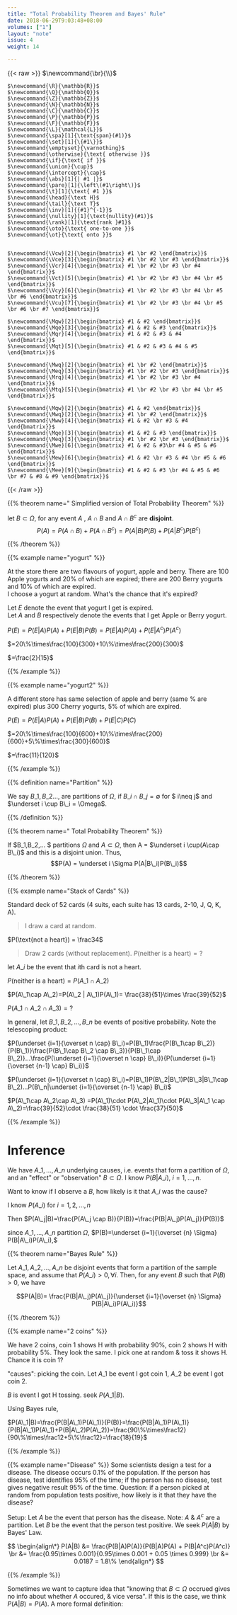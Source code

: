 ```yaml
---
title: "Total Probability Theorem and Bayes' Rule"
date: 2018-06-29T9:03:48+08:00
volumes: ["1"]
layout: "note"
issue: 4
weight: 14

---
```



<!--more-->

<div class="latex-macros">
  {{< raw >}}
    $\newcommand{\br}{\\}$

    $\newcommand{\R}{\mathbb{R}}$
    $\newcommand{\Q}{\mathbb{Q}}$
    $\newcommand{\Z}{\mathbb{Z}}$
    $\newcommand{\N}{\mathbb{N}}$
    $\newcommand{\C}{\mathbb{C}}$
    $\newcommand{\P}{\mathbb{P}}$
    $\newcommand{\F}{\mathbb{F}}$
    $\newcommand{\L}{\mathcal{L}}$
    $\newcommand{\spa}[1]{\text{span}(#1)}$
    $\newcommand{\set}[1]{\{#1\}}$
    $\newcommand{\emptyset}{\varnothing}$
    $\newcommand{\otherwise}{\text{ otherwise }}$
    $\newcommand{\if}{\text{ if }}$
    $\newcommand{\union}{\cup}$
    $\newcommand{\intercept}{\cap}$
    $\newcommand{\abs}[1]{| #1 |}$
    $\newcommand{\pare}[1]{\left\(#1\right\)}$
    $\newcommand{\t}[1]{\text{ #1 }}$
    $\newcommand{\head}{\text H}$
    $\newcommand{\tail}{\text T}$
    $\newcommand{\inv}[1]{{#1}^{-1}}$
    $\newcommand{\nullity}[1]{\text{nullity}(#1)}$
    $\newcommand{\rank}[1]{\text{rank }#1}$
    $\newcommand{\oto}{\text{ one-to-one }}$
    $\newcommand{\ot}{\text{ onto }}$


    $\newcommand{\Vcw}[2]{\begin{bmatrix} #1 \br #2 \end{bmatrix}}$
    $\newcommand{\Vce}[3]{\begin{bmatrix} #1 \br #2 \br #3 \end{bmatrix}}$
    $\newcommand{\Vcr}[4]{\begin{bmatrix} #1 \br #2 \br #3 \br #4 \end{bmatrix}}$
    $\newcommand{\Vct}[5]{\begin{bmatrix} #1 \br #2 \br #3 \br #4 \br #5 \end{bmatrix}}$
    $\newcommand{\Vcy}[6]{\begin{bmatrix} #1 \br #2 \br #3 \br #4 \br #5 \br #6 \end{bmatrix}}$
    $\newcommand{\Vcu}[7]{\begin{bmatrix} #1 \br #2 \br #3 \br #4 \br #5 \br #6 \br #7 \end{bmatrix}}$

    $\newcommand{\Mqw}[2]{\begin{bmatrix} #1 & #2 \end{bmatrix}}$
    $\newcommand{\Mqe}[3]{\begin{bmatrix} #1 & #2 & #3 \end{bmatrix}}$
    $\newcommand{\Mqr}[4]{\begin{bmatrix} #1 & #2 & #3 & #4 \end{bmatrix}}$
    $\newcommand{\Mqt}[5]{\begin{bmatrix} #1 & #2 & #3 & #4 & #5 \end{bmatrix}}$

    $\newcommand{\Mwq}[2]{\begin{bmatrix} #1 \br #2 \end{bmatrix}}$
    $\newcommand{\Meq}[3]{\begin{bmatrix} #1 \br #2 \br #3 \end{bmatrix}}$
    $\newcommand{\Mrq}[4]{\begin{bmatrix} #1 \br #2 \br #3 \br #4 \end{bmatrix}}$
    $\newcommand{\Mtq}[5]{\begin{bmatrix} #1 \br #2 \br #3 \br #4 \br #5 \end{bmatrix}}$

    $\newcommand{\Mqw}[2]{\begin{bmatrix} #1 & #2 \end{bmatrix}}$
    $\newcommand{\Mwq}[2]{\begin{bmatrix} #1 \br #2 \end{bmatrix}}$
    $\newcommand{\Mww}[4]{\begin{bmatrix} #1 & #2 \br #3 & #4 \end{bmatrix}}$
    $\newcommand{\Mqe}[3]{\begin{bmatrix} #1 & #2 & #3 \end{bmatrix}}$
    $\newcommand{\Meq}[3]{\begin{bmatrix} #1 \br #2 \br #3 \end{bmatrix}}$
    $\newcommand{\Mwe}[6]{\begin{bmatrix} #1 & #2 & #3\br #4 & #5 & #6 \end{bmatrix}}$
    $\newcommand{\Mew}[6]{\begin{bmatrix} #1 & #2 \br #3 & #4 \br #5 & #6 \end{bmatrix}}$
    $\newcommand{\Mee}[9]{\begin{bmatrix} #1 & #2 & #3 \br #4 & #5 & #6 \br #7 & #8 & #9 \end{bmatrix}}$
  {{< /raw >}}
</div>

{{% theorem name=" Simplified version of Total Probability Theorem" %}}

let $B \subset \Omega$, for any event $A$ , $A\cap B$ and $A\cap B^c$ are **disjoint**. $$P(A) = P(A\cap B) + P(A\cap B^c)=P(A|B)P(B)+P(A|B^c)P(B^c)$$

{{% /theorem %}}

{{% example name="yogurt" %}}

At the store there are two flavours of yogurt, apple and berry. There are 100 Apple yogurts and 20% of which are expired; there are 200 Berry yogurts and 10% of which are expired.
<br>
I choose a yogurt at random. What's the chance that it's expired?

Let $E$ denote the event that yogurt I get is expired. <br>
Let $A$ and $B$ respectively denote the events that I get Apple or Berry yogurt.

$P(E) = P(E|A)P(A)+P(E|B)P(B)=P(E|A)P(A)+P(E|A^c)P(A^c)$

$=20\%\times\frac{100}{300}+10\%\times\frac{200}{300}$

$=\frac{2}{15}$

{{% /example %}}


{{% example name="yogurt2" %}}

A different store has same selection of apple and berry (same \% are expired) plus 300 Cherry yogurts, 5% of which are expired.

$P(E) = P(E|A)P(A)+P(E|B)P(B)+ P(E|C)P(C)$

$=20\%\times\frac{100}{600}+10\%\times\frac{200}{600}+5\%\times\frac{300}{600}$

$=\frac{11}{120}$



{{% /example %}}

{{% definition name="Partition" %}}

We say $B\_1, B\_2...$, are partitions of $\Omega,$ if $B\_i \cap B\_j = \emptyset$ for $ i\neq j$ and $\underset i \cup B\_i = \Omega$.

{{% /definition %}}

 {{% theorem name=" Total Probability Theorem" %}}

If $B\_1,B\_2,... $ partitions $\Omega$ and $A\subset \Omega$, then  A = $\underset i \cup(A\cap B\_i)$ and this is a disjoint union. Thus,
$$P(A) = \underset i \Sigma P(A|B\_i)P(B\_i)$$

 {{% /theorem %}}

{{% example name="Stack of Cards" %}}

Standard deck of 52 cards (4 suits, each suite has 13 cards, 2-10, J, Q, K, A).

> I draw a card at random.

$P(\text{not a heart}) = \frac34$

> Draw 2 cards (without replacement). $P(\text{neither is a heart}) = ?$

let $A\_i$ be the event that $i$th card is not a heart.

$P(\text{neither is a heart}) = P(A\_1\cap A\_2)$

$P(A\_1\cap A\_2)=P(A\_2 | A\_1)P(A\_1)= \frac{38}{51}\times \frac{39}{52}$

$P(A\_1\cap A\_2\cap A\_3) =?$

In general, let $B\_1, B\_2, ..., B\_n$ be events of positive probability. Note the telescoping product:

$P(\underset {i=1}{\overset n \cap} B\_i)=P(B\_1)\frac{P(B\_1\cap B\_2)}{P(B\_1)}\frac{P(B\_1\cap B\_2 \cap B\_3)}{P(B\_1\cap B\_2)}...\frac{P(\underset {i=1}{\overset n \cap} B\_i)}{P(\underset {i=1}{\overset {n-1} \cap} B\_i)}$

$P(\underset {i=1}{\overset n \cap} B\_i)=P(B\_1)P(B\_2|B\_1)P(B\_3|B\_1\cap B\_2)...P(B\_n|\underset {i=1}{\overset {n-1} \cap} B\_i)$

$P(A\_1\cap A\_2\cap A\_3) =P(A\_1)\cdot P(A\_2|A\_1)\cdot P(A\_3|A\_1 \cap A\_2)=\frac{39}{52}\cdot \frac{38}{51} \cdot \frac{37}{50}$

{{% /example %}}

# Inference

We have $A\_1, ..., A\_n$ underlying causes, i.e. events that form a partition of $\Omega$, and an "effect" or "observation" $B \subset \Omega$. I know $P(B|A\_i)$, $i= 1, ... ,n$.

Want to know if I observe a $B$, how likely is it that $A\_i$ was the cause?

I know $P(A\_i)$ for $i=1,2,...,n$

Then $P(A\_j|B)=\frac{P(A\_j \cap B)}{P(B)}=\frac{P(B|A\_j)P(A\_j)}{P(B)}$

since $A\_1, ..., A\_n$ partition $\Omega$, $P(B)=\underset {i=1}{\overset {n} \Sigma} P(B|A\_i)P(A\_i),$

{{% theorem name="Bayes Rule" %}}

Let $A\_1 , A\_2, ..., A\_n$ be disjoint events that form a partition of the sample space, and assume that $P(A\_i) > 0, \forall i$. Then, for any event $B$ such that $P(B) > 0$, we have

$$P(A|B)= \frac{P(B|A\_j)P(A\_j)}{\underset {i=1}{\overset {n} \Sigma} P(B|A\_i)P(A\_i)}$$

{{% /theorem %}}

{{% example name="2 coins" %}}

We have 2 coins, coin 1 shows H with probability $90\%$, coin 2 shows H with probability $5\%$. They look the same. I pick one at random & toss it shows H. Chance it is coin 1?

"causes": picking the coin. Let $A\_1$ be event I got coin 1, $A\_2$ be event I got coin 2.

$B$ is event I got H tossing. seek $P(A\_1|B)$.

Using Bayes rule,

$P(A\_1|B)=\frac{P(B|A\_1)P(A\_1)}{P(B)}=\frac{P(B|A\_1)P(A\_1)}{P(B|A\_1)P(A\_1)+P(B|A\_2)P(A\_2)}=\frac{90\%\times\frac12}{90\%\times\frac12+5\%\frac12}=\frac{18}{19}$

{{% /example %}}

{{% example name="Disease" %}}
Some scientists design a test for a disease. The disease occurs 0.1% of the population. If the person has disease, test identifies 95% of the time; if the person has no disease, test gives negative result 95% of the time. Question: if a person picked at random from population tests positive, how likely is it that they have the disease?

Setup:
Let $A$ be the event that person has the disease.
Note: $A$ & $A^c$ are a partition.
Let $B$ be the event that the person test positive.
We seek $P(A|B)$ by Bayes' Law.

$$
\begin{align\*}
P(A|B) &= \frac{P(B|A)P(A)}{P(B|A)P(A) + P(B|A^c)P(A^c)} \br
&= \frac{0.95\times 0.001}{0.95\times 0.001 + 0.05 \times 0.999} \br
&= 0.0187 = 1.8\%
\end{align*}
$$

{{% /example %}}

Sometimes we want to capture idea that "knowing that $B \subset \Omega$ occrued gives no info about whether $A$ occured, \& vice versa". If this is the case, we think $P(A|B)=P(A).$ A more formal definition:
